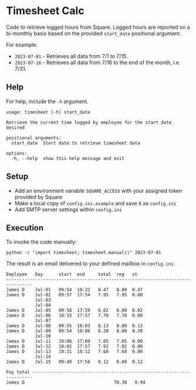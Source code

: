 # Timesheet Calc

Code to retrieve logged hours from Square. Logged hours are reported on a bi-monthly basis based on the provided `start_date` positional argument.

For example:
* `2023-07-01` - Retrieves all data from 7/1 to 7/15.
* `2023-07-16` - Retrieves all data from 7/16 to the end of the month, i.e. 7/31.

## Help
For help, include the `-h` argument.
```
usage: timesheet [-h] start_date

Retrieve the current time logged by employee for the start date desired

positional arguments:
  start_date  Start date to retrieve timesheet data

options:
  -h, --help  show this help message and exit
```  

## Setup
* Add an environment variable `SQUARE_ACCESS` with your assigned token provided by Square
* Make a local copy of `config.ini.example` and save it as `config.ini`
* Add SMTP server settings within `config.ini`

## Execution
To invoke the code manually:
```
python -c "import timesheet; timesheet.manual()" 2023-07-01
```

The result is an email delivered to your defined mailbox in `config.ini`:
```
Employee   Day      start  end     total  reg   ot
--------------------------------------------------------------------------------
James D    Jul-01   09:54  18:22   8.47   8.00  0.47
James D    Jul-02   09:57  17:54   7.95   7.95  0.00
           Jul-03
           Jul-04
James D    Jul-05   09:58  17:59   8.02   8.00  0.02
James D    Jul-06   10:15  17:57   7.70   7.70  0.00
           Jul-07
James D    Jul-08   09:55  18:03   8.13   8.00  0.13
James D    Jul-09   09:54  18:06   8.20   8.00  0.20
           Jul-10
James D    Jul-11   10:06  17:09   7.05   7.05  0.00
James D    Jul-12   10:02  17:57   7.92   7.92  0.00
James D    Jul-13   10:31  18:12   7.68   7.68  0.00
           Jul-14
James D    Jul-15   09:49  17:56   8.12   8.00  0.12

Pay total ----------------------------------------------------------------------
James D                                  78.30   0.94
```